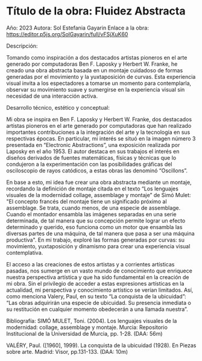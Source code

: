 # Título de la obra: Fluidez Abstracta
Año: 2023
Autora: Sol Estefania Gayarin
Enlace a la obra: https://editor.p5js.org/SolGayarin/full/vFSjXuK60

Descripción:

Tomando como inspiración a dos destacados artistas pioneros en el arte generado por computadoras Ben F. Laposky y Herbert W. Franke, he creado una obra abstracta basada en un montaje cuidadoso de formas generadas por el movimiento y la yuxtaposición de curvas. Esta experiencia visual invita a los espectadores a tomarse un momento para contemplarla, observar su movimiento suave y sumergirse en la experiencia visual sin necesidad de una interacción activa.

Desarrollo técnico, estético y conceptual:

Mi obra se inspira en Ben F. Laposky y Herbert W. Franke, dos destacados artistas pioneros en el arte generado por computadoras que han realizado importantes contribuciones a la integración del arte y la tecnología en sus respectivas épocas. En particular, mi interés se situó en la imagen número 3 presentada en “Electronic Abstractions”, una exposición realizada por Laposky en el año 1953. El autor destaca en sus trabajos el interés en diseños derivados de fuentes matemáticas, físicas y técnicas que lo condujeron a la experimentación con las posibilidades gráficas del osciloscopio de rayos catódicos, a estas obras las denominó “Oscillons”.

En base a esto, mi idea fue crear una obra abstracta mediante un montaje, recordando la definición de montaje citada en el texto “Los lenguajes visuales de la modernidad collage, assemblage y montaje” de Simó Mulet: "El concepto francés del montaje tiene un significado próximo al assemblage. Se trata, cuando menos, de una especie de assemblage. Cuando el montador ensambla las imágenes separadas en una serie determinada, de tal manera que su concepción permite lograr un efecto determinado y querido, eso funciona como un motor que ensambla las diversas partes de una máquina, de tal manera que pasa a ser una máquina productiva". En mi trabajo, exploré las formas generadas por curvas: su movimiento, yuxtaposición y dinamismo para crear una experiencia visual contemplativa.

El acceso a las creaciones de estos artistas y a corrientes artísticas pasadas, nos sumerge en un vasto mundo de conocimiento que enriquece nuestra perspectiva artística y que ha sido fundamental en la creación de mi obra. Sin el privilegio de acceder a estas expresiones artísticas en la actualidad, mi perspectiva y conocimiento artístico se verían limitados. Así, como menciona Valery, Paul, en su texto “La conquista de la ubicuidad”: “Las obras adquirirán una especie de ubicuidad. Su presencia inmediata o su restitución en cualquier momento obedecerán a una llamada nuestra”.

Bibliografía:
SIMÓ MULET, Toni. (2004). Los lenguajes visuales de la modernidad: collage, assemblage y montaje. Murcia: Repositorio Institucional de la Universidad de Murcia, pp. 1-28. (DAA: 56m)

VALÉRY, Paul. ([1960], 1999). La conquista de la ubicuidad (1928). En Piezas sobre arte. Madrid: Visor, pp.131-133. (DAA: 10m)

